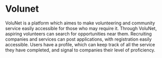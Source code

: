 # Volunet


VoluNet is a platform which aimes to make volunteering and community service easily accessible for those who may require it. Through VoluNet, aspiring volunteers can search for opportunities near them. Recruiting companies and services can post applications, with registration easily accessible. Users have a profile, which can keep track of all the service they have completed, and signal to companies their level of proficiency.
